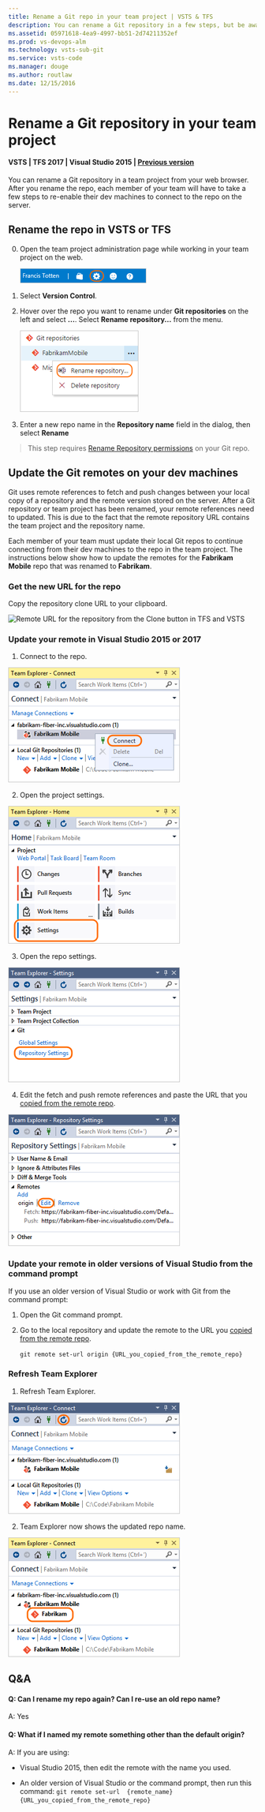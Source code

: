 ```yaml
---
title: Rename a Git repo in your team project | VSTS & TFS
description: You can rename a Git repository in a few steps, but be aware that your team will have to take a few more steps to adapt to the change.
ms.assetid: 05971618-4ea9-4997-bb51-2d74211352ef
ms.prod: vs-devops-alm
ms.technology: vsts-sub-git 
ms.service: vsts-code
ms.manager: douge
ms.author: routlaw
ms.date: 12/15/2016
---
```


#  Rename a Git repository in your team project
#### VSTS | TFS 2017 | Visual Studio 2015 | [Previous version](repo-rename-tfs2015.md)

You can rename a Git repository in a team project from your web browser. After you rename the repo, each member of your team will have to take a few steps to re-enable their dev machines to connect to the repo on the server.

## Rename the repo in VSTS or TFS

0. Open the team project administration page while working in your team project on the web.

   ![Use the gear icon to open your team project administration page](_img/repo-mgmt/settings-gear-icon.png)

0. Select **Version Control**.

0. Hover over the repo you want to rename under **Git repositories** on the left and select **...**. Select **Rename repository...** from the menu.

   ![Rename a repository](_img/repo-mgmt/rename-repo-2107.png)

0. Enter a new repo name in the **Repository name** field in the dialog, then select **Rename**

> This step requires [Rename Repository permissions](../security/set-git-tfvc-repository-permissions.md#git-repository) on your Git repo.

## Update the Git remotes on your dev machines

Git uses remote references to fetch and push changes between your local copy of a repository and the remote version stored on the server. After a Git repository or team project has been renamed, your remote references need to updated. This is due to the fact that the remote repository URL contains the team project and the repository name. 

Each member of your team must update their local Git repos to continue connecting from their dev machines to the repo in the team project. The instructions below show how to update the remotes for the **Fabrikam Mobile** repo that was renamed to **Fabrikam**.

<a name="copy_remote_repo_url"></a>
### Get the new URL for the repo

Copy the repository clone URL to your clipboard.

![Remote URL for the repository from the Clone button in TFS and VSTS](/tutorial/_img/get_clone_url.gif)

### Update your remote in Visual Studio 2015 or 2017

1. Connect to the repo.

 ![Connect to the repository](_img/repo-rename/RepoConnect.png)
 
2. Open the project settings.
 
 ![Project settings](_img/repo-rename/ProjectSettings.png)

3. Open the repo settings.

 ![Repository settings](_img/repo-rename/RepoSettings.png)

4. Edit the fetch and push remote references and paste the URL that you [copied from the remote repo](#copy_remote_repo_url).

 ![Edit remote](_img/repo-rename/EditRepoSettings.png)

### Update your remote in older versions of Visual Studio from the command prompt

If you use an older version of Visual Studio or work with Git from the command prompt:

1. Open the Git command prompt.

2. Go to the local repository and update the remote to the URL you [copied from the remote repo](#copy_remote_repo_url).

    ```git remote set-url origin {URL_you_copied_from_the_remote_repo}```

### Refresh Team Explorer

1. Refresh Team Explorer.

 ![Refresh Team Explorer](_img/repo-rename/RefreshTeamExplorer.png)

2. Team Explorer now shows the updated repo name. 

 ![Team Explorer Updated](_img/repo-rename/Result.png)

## Q&A

<!-- BEGINSECTION class="m-qanda" -->

#### Q: Can I rename my repo again? Can I re-use an old repo name?

A: Yes

#### Q: What if I named my remote something other than the default origin?

A: If you are using:

 * Visual Studio 2015, then edit the remote with the name you used. 

 * An older version of Visual Studio or the command prompt, then run this command: ```git remote set-url  {remote_name} {URL_you_copied_from_the_remote_repo}```


<!-- ENDSECTION -->